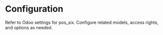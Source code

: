 # Configuration

Refer to Odoo settings for pos_six. Configure related models, access rights, and options as needed.
